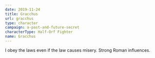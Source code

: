 ```yaml
---
date: 2019-11-24
title: Gracchus
url: gracchus
type: character
campaign: a-past-and-future-secret
characterType: Half-Orf Fighter
name: Gracchus
---
```


I obey the laws even if the law causes misery. Strong Roman influences.
